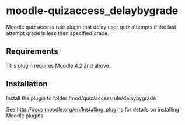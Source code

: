 moodle-quizaccess_delaybygrade
=========================
Moodle quiz access rule plugin that delay user quiz attempts if the last attempt grade is less then specified grade.

Requirements
------------

This plugin requires Moodle 4.2 and above.

Installation
------------

Install the plugin to folder
/mod/quiz/accessrule/delaybygrade

See http://docs.moodle.org/en/Installing_plugins for details on installing Moodle plugins
